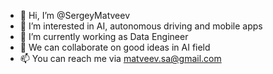- 👋 Hi, I’m @SergeyMatveev
- 👀 I’m interested in AI, autonomous driving and mobile apps
- 🌱 I’m currently working as Data Engineer
- 💞️ We can collaborate on good ideas in AI field
- 📫 You can reach me via matveev.sa@gmail.com

<!---
SergeyMatveev/SergeyMatveev is a ✨ special ✨ repository because its `README.md` (this file) appears on your GitHub profile.
You can click the Preview link to take a look at your changes.
--->
